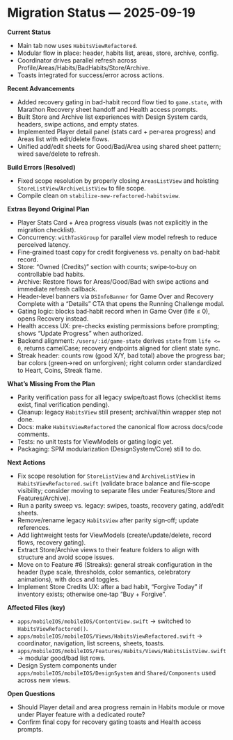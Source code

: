 # Migration Status — 2025-09-19

**Current Status**
- Main tab now uses `HabitsViewRefactored`.
- Modular flow in place: header, habits list, areas, store, archive, config.
- Coordinator drives parallel refresh across Profile/Areas/Habits/BadHabits/Store/Archive.
- Toasts integrated for success/error across actions.

**Recent Advancements**
- Added recovery gating in bad-habit record flow tied to `game.state`, with Marathon Recovery sheet handoff and Health access prompts.
- Built Store and Archive list experiences with Design System cards, headers, swipe actions, and empty states.
- Implemented Player detail panel (stats card + per‑area progress) and Areas list with edit/delete flows.
- Unified add/edit sheets for Good/Bad/Area using shared sheet pattern; wired save/delete to refresh.

**Build Errors (Resolved)**
- Fixed scope resolution by properly closing `AreasListView` and hoisting `StoreListView`/`ArchiveListView` to file scope.
- Compile clean on `stabilize-new-refactored-habitsview`.

**Extras Beyond Original Plan**
- Player Stats Card + Area progress visuals (was not explicitly in the migration checklist).
- Concurrency: `withTaskGroup` for parallel view model refresh to reduce perceived latency.
- Fine‑grained toast copy for credit forgiveness vs. penalty on bad‑habit record.
- Store: “Owned (Credits)” section with counts; swipe‑to‑buy on controllable bad habits.
- Archive: Restore flows for Areas/Good/Bad with swipe actions and immediate refresh callback.
- Header‑level banners via `DSInfoBanner` for Game Over and Recovery Complete with a “Details” CTA that opens the Running Challenge modal.
- Gating logic: blocks bad‑habit record when in Game Over (life ≤ 0), opens Recovery instead.
- Health access UX: pre-checks existing permissions before prompting; shows “Update Progress” when authorized.
- Backend alignment: `/users/:id/game-state` derives `state` from `life <= 0`, returns camelCase; recovery endpoints aligned for client state sync.
- Streak header: counts row (good X/Y, bad total) above the progress bar; bar colors (green→red on unforgiven); right column order standardized to Heart, Coins, Streak flame.

**What’s Missing From the Plan**
- Parity verification pass for all legacy swipe/toast flows (checklist items exist, final verification pending).
- Cleanup: legacy `HabitsView` still present; archival/thin wrapper step not done.
- Docs: make `HabitsViewRefactored` the canonical flow across docs/code comments.
- Tests: no unit tests for ViewModels or gating logic yet.
- Packaging: SPM modularization (DesignSystem/Core) still to do.

**Next Actions**
- Fix scope resolution for `StoreListView` and `ArchiveListView` in `HabitsViewRefactored.swift` (validate brace balance and file‑scope visibility; consider moving to separate files under Features/Store and Features/Archive).
- Run a parity sweep vs. legacy: swipes, toasts, recovery gating, add/edit sheets.
- Remove/rename legacy `HabitsView` after parity sign‑off; update references.
- Add lightweight tests for ViewModels (create/update/delete, record flows, recovery gating).
- Extract Store/Archive views to their feature folders to align with structure and avoid scope issues.
- Move on to Feature #6 (Streaks): general streak configuration in the header (type scale, thresholds, color semantics, celebratory animations), with docs and toggles.
 - Implement Store Credits UX: after a bad habit, “Forgive Today” if inventory exists; otherwise one‑tap “Buy + Forgive”.

**Affected Files (key)**
- `apps/mobileIOS/mobileIOS/ContentView.swift` → switched to `HabitsViewRefactored()`.
- `apps/mobileIOS/mobileIOS/Views/HabitsViewRefactored.swift` → coordinator, navigation, list screens, sheets, toasts.
- `apps/mobileIOS/mobileIOS/Features/Habits/Views/HabitsListView.swift` → modular good/bad list rows.
- Design System components under `apps/mobileIOS/mobileIOS/DesignSystem` and `Shared/Components` used across new views.

**Open Questions**
- Should Player detail and area progress remain in Habits module or move under Player feature with a dedicated route?
- Confirm final copy for recovery gating toasts and Health access prompts.

